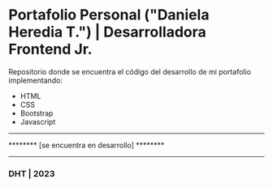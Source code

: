 # Portafolio Personal ("Daniela Heredia T.") |  Desarrolladora Frontend Jr.

Repositorio donde se encuentra el código del desarrollo de mi portafolio implementando:
- HTML
- CSS
- Bootstrap
- Javascript

---
******** [se encuentra en  desarrollo] ******** 

---

### DHT | 2023 
